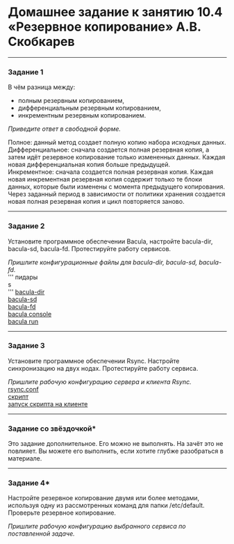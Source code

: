 # Домашнее задание к занятию 10.4 «Резервное копирование» А.В. Скобкарев


---

### Задание 1

В чём разница между:

- полным резервным копированием,
- дифференциальным резервным копированием,
- инкрементным резервным копированием.

*Приведите ответ в свободной форме.*

Полное: данный метод создает полную копию набора исходных данных.  
Дифференциальное: сначала создается полная резервная копия, а затем идёт резервное копирование только измененных данных. Каждая новая дифференциальная копия больше предыдущей.  
Инкрементное: сначала создается полная резервная копия. Каждая новая инкрементная резервная копия содержит только те блоки данных, которые были изменены с момента предыдущего копирования. Через заданный период в зависимости от политики хранения создается новая полная резервная копия и цикл повторяется заново.

---

### Задание 2

Установите программное обеспечении Bacula, настройте bacula-dir, bacula-sd,  bacula-fd. Протестируйте работу сервисов.

*Пришлите конфигурационные файлы для bacula-dir, bacula-sd,  bacula-fd.*  
''' пидары  
    s  
'''
[bacula-dir](https://github.com/redeemer271/homework/blob/srlb-14/bacula-dir.txt)  
[bacula-sd](https://github.com/redeemer271/homework/blob/srlb-14/bacula-sd.txt)  
[bacula-fd](https://github.com/redeemer271/homework/blob/srlb-14/bacula-fd.txt)  
[bacula console](https://github.com/redeemer271/homework/blob/srlb-14/10-4-1.png)  
[bacula run](https://github.com/redeemer271/homework/blob/srlb-14/10-4-2.png)  

---

### Задание 3

Установите программное обеспечении Rsync. Настройте синхронизацию на двух нодах. Протестируйте работу сервиса.

*Пришлите рабочую конфигурацию сервера и клиента Rsync.*  
[rsync.conf](https://github.com/redeemer271/homework/blob/srlb-14/10-4-3.png)  
[скрипт](https://github.com/redeemer271/homework/blob/srlb-14/10-4-4.png)  
[запуск скрипта на клиенте](https://github.com/redeemer271/homework/blob/srlb-14/10-4-5.png)  

---

### Задание со звёздочкой*
Это задание дополнительное. Его можно не выполнять. На зачёт это не повлияет. Вы можете его выполнить, если хотите глубже разобраться в материале.

---

### Задание 4*

Настройте резервное копирование двумя или более методами, используя одну из рассмотренных команд для папки /etc/default. Проверьте резервное копирование.

*Пришлите рабочую конфигурацию выбранного сервиса по поставленной задаче.*


